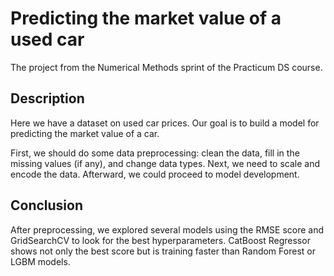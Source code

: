 # Predicting the market value of a used car
The project from the Numerical Methods sprint of the Practicum DS course.

## Description
Here we have a dataset on used car prices. Our goal is to build a model for predicting the market value of a car.

First, we should do some data preprocessing: clean the data, fill in the missing values (if any), and change data types. Next, we need to scale and encode the data. Afterward, we could proceed to model development.

## Conclusion
After preprocessing, we explored several models using the RMSE score and GridSearchCV to look for the best hyperparameters. CatBoost Regressor shows not only the best score but is training faster than Random Forest or LGBM models.